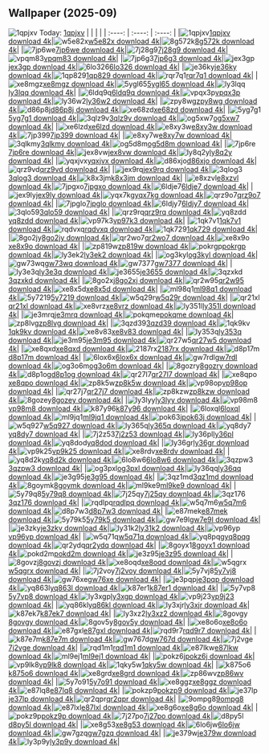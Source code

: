 ## Wallpaper (2025-09)
![1qpjxv](https://w.wallhaven.cc/full/1q/wallhaven-1qpjxv.jpg) Today: [1qpjxv](https://th.wallhaven.cc/small/1q/1qpjxv.jpg)
|      |      |      |
| :----: | :----: | :----: |
|![1qpjxv](https://th.wallhaven.cc/small/1q/1qpjxv.jpg)[1qpjxv download 4k](https://wallhaven.cc/w/1qpjxv)|![w5e82x](https://th.wallhaven.cc/small/w5/w5e82x.jpg)[w5e82x download 4k](https://wallhaven.cc/w/w5e82x)|![8g572k](https://th.wallhaven.cc/small/8g/8g572k.jpg)[8g572k download 4k](https://wallhaven.cc/w/8g572k)|
|![7jp6we](https://th.wallhaven.cc/small/7j/7jp6we.jpg)[7jp6we download 4k](https://wallhaven.cc/w/7jp6we)|![7j28g9](https://th.wallhaven.cc/small/7j/7j28g9.jpg)[7j28g9 download 4k](https://wallhaven.cc/w/7j28g9)|![vpqm83](https://th.wallhaven.cc/small/vp/vpqm83.jpg)[vpqm83 download 4k](https://wallhaven.cc/w/vpqm83)|
|![7jp6g3](https://th.wallhaven.cc/small/7j/7jp6g3.jpg)[7jp6g3 download 4k](https://wallhaven.cc/w/7jp6g3)|![jex3gp](https://th.wallhaven.cc/small/je/jex3gp.jpg)[jex3gp download 4k](https://wallhaven.cc/w/jex3gp)|![6lo326](https://th.wallhaven.cc/small/6l/6lo326.jpg)[6lo326 download 4k](https://wallhaven.cc/w/6lo326)|
|![je36ky](https://th.wallhaven.cc/small/je/je36ky.jpg)[je36ky download 4k](https://wallhaven.cc/w/je36ky)|![1qp829](https://th.wallhaven.cc/small/1q/1qp829.jpg)[1qp829 download 4k](https://wallhaven.cc/w/1qp829)|![rqr7q1](https://th.wallhaven.cc/small/rq/rqr7q1.jpg)[rqr7q1 download 4k](https://wallhaven.cc/w/rqr7q1)|
|![xe8mgz](https://th.wallhaven.cc/small/xe/xe8mgz.jpg)[xe8mgz download 4k](https://wallhaven.cc/w/xe8mgz)|![5ygl65](https://th.wallhaven.cc/small/5y/5ygl65.jpg)[5ygl65 download 4k](https://wallhaven.cc/w/5ygl65)|![ly3lqq](https://th.wallhaven.cc/small/ly/ly3lqq.jpg)[ly3lqq download 4k](https://wallhaven.cc/w/ly3lqq)|
|![6ldq9q](https://th.wallhaven.cc/small/6l/6ldq9q.jpg)[6ldq9q download 4k](https://wallhaven.cc/w/6ldq9q)|![vpqx3p](https://th.wallhaven.cc/small/vp/vpqx3p.jpg)[vpqx3p download 4k](https://wallhaven.cc/w/vpqx3p)|![ly36w2](https://th.wallhaven.cc/small/ly/ly36w2.jpg)[ly36w2 download 4k](https://wallhaven.cc/w/ly36w2)|
|![zpy8wg](https://th.wallhaven.cc/small/zp/zpy8wg.jpg)[zpy8wg download 4k](https://wallhaven.cc/w/zpy8wg)|![d86p8j](https://th.wallhaven.cc/small/d8/d86p8j.jpg)[d86p8j download 4k](https://wallhaven.cc/w/d86p8j)|![xe68zd](https://th.wallhaven.cc/small/xe/xe68zd.jpg)[xe68zd download 4k](https://wallhaven.cc/w/xe68zd)|
|![5yg7g1](https://th.wallhaven.cc/small/5y/5yg7g1.jpg)[5yg7g1 download 4k](https://wallhaven.cc/w/5yg7g1)|![3qlz9v](https://th.wallhaven.cc/small/3q/3qlz9v.jpg)[3qlz9v download 4k](https://wallhaven.cc/w/3qlz9v)|![og5xw7](https://th.wallhaven.cc/small/og/og5xw7.jpg)[og5xw7 download 4k](https://wallhaven.cc/w/og5xw7)|
|![xe6lzd](https://th.wallhaven.cc/small/xe/xe6lzd.jpg)[xe6lzd download 4k](https://wallhaven.cc/w/xe6lzd)|![e8xy3w](https://th.wallhaven.cc/small/e8/e8xy3w.jpg)[e8xy3w download 4k](https://wallhaven.cc/w/e8xy3w)|![7jp399](https://th.wallhaven.cc/small/7j/7jp399.jpg)[7jp399 download 4k](https://wallhaven.cc/w/7jp399)|
|![e8xy7w](https://th.wallhaven.cc/small/e8/e8xy7w.jpg)[e8xy7w download 4k](https://wallhaven.cc/w/e8xy7w)|![3qlkmy](https://th.wallhaven.cc/small/3q/3qlkmy.jpg)[3qlkmy download 4k](https://wallhaven.cc/w/3qlkmy)|![og5d8m](https://th.wallhaven.cc/small/og/og5d8m.jpg)[og5d8m download 4k](https://wallhaven.cc/w/og5d8m)|
|![7jp6re](https://th.wallhaven.cc/small/7j/7jp6re.jpg)[7jp6re download 4k](https://wallhaven.cc/w/7jp6re)|![jex8vw](https://th.wallhaven.cc/small/je/jex8vw.jpg)[jex8vw download 4k](https://wallhaven.cc/w/jex8vw)|![ly8q2y](https://th.wallhaven.cc/small/ly/ly8q2y.jpg)[ly8q2y download 4k](https://wallhaven.cc/w/ly8q2y)|
|![yqxjvx](https://th.wallhaven.cc/small/yq/yqxjvx.jpg)[yqxjvx download 4k](https://wallhaven.cc/w/yqxjvx)|![d86xjo](https://th.wallhaven.cc/small/d8/d86xjo.jpg)[d86xjo download 4k](https://wallhaven.cc/w/d86xjo)|![qrz9vd](https://th.wallhaven.cc/small/qr/qrz9vd.jpg)[qrz9vd download 4k](https://wallhaven.cc/w/qrz9vd)|
|![jex9rq](https://th.wallhaven.cc/small/je/jex9rq.jpg)[jex9rq download 4k](https://wallhaven.cc/w/jex9rq)|![3qlog3](https://th.wallhaven.cc/small/3q/3qlog3.jpg)[3qlog3 download 4k](https://wallhaven.cc/w/3qlog3)|![k8x3jm](https://th.wallhaven.cc/small/k8/k8x3jm.jpg)[k8x3jm download 4k](https://wallhaven.cc/w/k8x3jm)|
|![e8xzvl](https://th.wallhaven.cc/small/e8/e8xzvl.jpg)[e8xzvl download 4k](https://wallhaven.cc/w/e8xzvl)|![7jpgxo](https://th.wallhaven.cc/small/7j/7jpgxo.jpg)[7jpgxo download 4k](https://wallhaven.cc/w/7jpgxo)|![6ldje7](https://th.wallhaven.cc/small/6l/6ldje7.jpg)[6ldje7 download 4k](https://wallhaven.cc/w/6ldje7)|
|![jex9ly](https://th.wallhaven.cc/small/je/jex9ly.jpg)[jex9ly download 4k](https://wallhaven.cc/w/jex9ly)|![yqx7kg](https://th.wallhaven.cc/small/yq/yqx7kg.jpg)[yqx7kg download 4k](https://wallhaven.cc/w/yqx7kg)|![qrz9o7](https://th.wallhaven.cc/small/qr/qrz9o7.jpg)[qrz9o7 download 4k](https://wallhaven.cc/w/qrz9o7)|
|![7jpglo](https://th.wallhaven.cc/small/7j/7jpglo.jpg)[7jpglo download 4k](https://wallhaven.cc/w/7jpglo)|![6ldjy7](https://th.wallhaven.cc/small/6l/6ldjy7.jpg)[6ldjy7 download 4k](https://wallhaven.cc/w/6ldjy7)|![3qlo59](https://th.wallhaven.cc/small/3q/3qlo59.jpg)[3qlo59 download 4k](https://wallhaven.cc/w/3qlo59)|
|![qrz9rq](https://th.wallhaven.cc/small/qr/qrz9rq.jpg)[qrz9rq download 4k](https://wallhaven.cc/w/qrz9rq)|![yq8zdd](https://th.wallhaven.cc/small/yq/yq8zdd.jpg)[yq8zdd download 4k](https://wallhaven.cc/w/yq8zdd)|![vp97k3](https://th.wallhaven.cc/small/vp/vp97k3.jpg)[vp97k3 download 4k](https://wallhaven.cc/w/vp97k3)|
|![1qk7v1](https://th.wallhaven.cc/small/1q/1qk7v1.jpg)[1qk7v1 download 4k](https://wallhaven.cc/w/1qk7v1)|![rqdvxq](https://th.wallhaven.cc/small/rq/rqdvxq.jpg)[rqdvxq download 4k](https://wallhaven.cc/w/rqdvxq)|![1qk729](https://th.wallhaven.cc/small/1q/1qk729.jpg)[1qk729 download 4k](https://wallhaven.cc/w/1qk729)|
|![8go2jy](https://th.wallhaven.cc/small/8g/8go2jy.jpg)[8go2jy download 4k](https://wallhaven.cc/w/8go2jy)|![qr2wo7](https://th.wallhaven.cc/small/qr/qr2wo7.jpg)[qr2wo7 download 4k](https://wallhaven.cc/w/qr2wo7)|![xe8x9o](https://th.wallhaven.cc/small/xe/xe8x9o.jpg)[xe8x9o download 4k](https://wallhaven.cc/w/xe8x9o)|
|![zp819w](https://th.wallhaven.cc/small/zp/zp819w.jpg)[zp819w download 4k](https://wallhaven.cc/w/zp819w)|![pokrgp](https://th.wallhaven.cc/small/po/pokrgp.jpg)[pokrgp download 4k](https://wallhaven.cc/w/pokrgp)|![ly3ek2](https://th.wallhaven.cc/small/ly/ly3ek2.jpg)[ly3ek2 download 4k](https://wallhaven.cc/w/ly3ek2)|
|![og3kyl](https://th.wallhaven.cc/small/og/og3kyl.jpg)[og3kyl download 4k](https://wallhaven.cc/w/og3kyl)|![gw73wq](https://th.wallhaven.cc/small/gw/gw73wq.jpg)[gw73wq download 4k](https://wallhaven.cc/w/gw73wq)|![gw7377](https://th.wallhaven.cc/small/gw/gw7377.jpg)[gw7377 download 4k](https://wallhaven.cc/w/gw7377)|
|![ly3e3q](https://th.wallhaven.cc/small/ly/ly3e3q.jpg)[ly3e3q download 4k](https://wallhaven.cc/w/ly3e3q)|![je3655](https://th.wallhaven.cc/small/je/je3655.jpg)[je3655 download 4k](https://wallhaven.cc/w/je3655)|![3qzxkd](https://th.wallhaven.cc/small/3q/3qzxkd.jpg)[3qzxkd download 4k](https://wallhaven.cc/w/3qzxkd)|
|![8go2xj](https://th.wallhaven.cc/small/8g/8go2xj.jpg)[8go2xj download 4k](https://wallhaven.cc/w/8go2xj)|![qr2w95](https://th.wallhaven.cc/small/qr/qr2w95.jpg)[qr2w95 download 4k](https://wallhaven.cc/w/qr2w95)|![xe8x5d](https://th.wallhaven.cc/small/xe/xe8x5d.jpg)[xe8x5d download 4k](https://wallhaven.cc/w/xe8x5d)|
|![ml98q1](https://th.wallhaven.cc/small/ml/ml98q1.jpg)[ml98q1 download 4k](https://wallhaven.cc/w/ml98q1)|![5y7219](https://th.wallhaven.cc/small/5y/5y7219.jpg)[5y7219 download 4k](https://wallhaven.cc/w/5y7219)|![w5q29r](https://th.wallhaven.cc/small/w5/w5q29r.jpg)[w5q29r download 4k](https://wallhaven.cc/w/w5q29r)|
|![qr21xl](https://th.wallhaven.cc/small/qr/qr21xl.jpg)[qr21xl download 4k](https://wallhaven.cc/w/qr21xl)|![xe8vrz](https://th.wallhaven.cc/small/xe/xe8vrz.jpg)[xe8vrz download 4k](https://wallhaven.cc/w/xe8vrz)|![ly351l](https://th.wallhaven.cc/small/ly/ly351l.jpg)[ly351l download 4k](https://wallhaven.cc/w/ly351l)|
|![je3mrq](https://th.wallhaven.cc/small/je/je3mrq.jpg)[je3mrq download 4k](https://wallhaven.cc/w/je3mrq)|![pokqme](https://th.wallhaven.cc/small/po/pokqme.jpg)[pokqme download 4k](https://wallhaven.cc/w/pokqme)|![zp8lvg](https://th.wallhaven.cc/small/zp/zp8lvg.jpg)[zp8lvg download 4k](https://wallhaven.cc/w/zp8lvg)|
|![3qzd39](https://th.wallhaven.cc/small/3q/3qzd39.jpg)[3qzd39 download 4k](https://wallhaven.cc/w/3qzd39)|![1qk9kv](https://th.wallhaven.cc/small/1q/1qk9kv.jpg)[1qk9kv download 4k](https://wallhaven.cc/w/1qk9kv)|![xe8v83](https://th.wallhaven.cc/small/xe/xe8v83.jpg)[xe8v83 download 4k](https://wallhaven.cc/w/xe8v83)|
|![ly353q](https://th.wallhaven.cc/small/ly/ly353q.jpg)[ly353q download 4k](https://wallhaven.cc/w/ly353q)|![je3m95](https://th.wallhaven.cc/small/je/je3m95.jpg)[je3m95 download 4k](https://wallhaven.cc/w/je3m95)|![qr27w5](https://th.wallhaven.cc/small/qr/qr27w5.jpg)[qr27w5 download 4k](https://wallhaven.cc/w/qr27w5)|
|![xe8qxd](https://th.wallhaven.cc/small/xe/xe8qxd.jpg)[xe8qxd download 4k](https://wallhaven.cc/w/xe8qxd)|![2187rx](https://th.wallhaven.cc/small/21/2187rx.jpg)[2187rx download 4k](https://wallhaven.cc/w/2187rx)|![d8p17m](https://th.wallhaven.cc/small/d8/d8p17m.jpg)[d8p17m download 4k](https://wallhaven.cc/w/d8p17m)|
|![6lox6x](https://th.wallhaven.cc/small/6l/6lox6x.jpg)[6lox6x download 4k](https://wallhaven.cc/w/6lox6x)|![gw7rdl](https://th.wallhaven.cc/small/gw/gw7rdl.jpg)[gw7rdl download 4k](https://wallhaven.cc/w/gw7rdl)|![og3o6m](https://th.wallhaven.cc/small/og/og3o6m.jpg)[og3o6m download 4k](https://wallhaven.cc/w/og3o6m)|
|![8gozry](https://th.wallhaven.cc/small/8g/8gozry.jpg)[8gozry download 4k](https://wallhaven.cc/w/8gozry)|![d8p1og](https://th.wallhaven.cc/small/d8/d8p1og.jpg)[d8p1og download 4k](https://wallhaven.cc/w/d8p1og)|![qr27l7](https://th.wallhaven.cc/small/qr/qr27l7.jpg)[qr27l7 download 4k](https://wallhaven.cc/w/qr27l7)|
|![xe8qpo](https://th.wallhaven.cc/small/xe/xe8qpo.jpg)[xe8qpo download 4k](https://wallhaven.cc/w/xe8qpo)|![zp8k5w](https://th.wallhaven.cc/small/zp/zp8k5w.jpg)[zp8k5w download 4k](https://wallhaven.cc/w/zp8k5w)|![vp98op](https://th.wallhaven.cc/small/vp/vp98op.jpg)[vp98op download 4k](https://wallhaven.cc/w/vp98op)|
|![qr27j7](https://th.wallhaven.cc/small/qr/qr27j7.jpg)[qr27j7 download 4k](https://wallhaven.cc/w/qr27j7)|![zp8kzw](https://th.wallhaven.cc/small/zp/zp8kzw.jpg)[zp8kzw download 4k](https://wallhaven.cc/w/zp8kzw)|![8gozey](https://th.wallhaven.cc/small/8g/8gozey.jpg)[8gozey download 4k](https://wallhaven.cc/w/8gozey)|
|![ly3lyy](https://th.wallhaven.cc/small/ly/ly3lyy.jpg)[ly3lyy download 4k](https://wallhaven.cc/w/ly3lyy)|![vp98m8](https://th.wallhaven.cc/small/vp/vp98m8.jpg)[vp98m8 download 4k](https://wallhaven.cc/w/vp98m8)|![k87y96](https://th.wallhaven.cc/small/k8/k87y96.jpg)[k87y96 download 4k](https://wallhaven.cc/w/k87y96)|
|![6loxql](https://th.wallhaven.cc/small/6l/6loxql.jpg)[6loxql download 4k](https://wallhaven.cc/w/6loxql)|![ml9jq1](https://th.wallhaven.cc/small/ml/ml9jq1.jpg)[ml9jq1 download 4k](https://wallhaven.cc/w/ml9jq1)|![pok63j](https://th.wallhaven.cc/small/po/pok63j.jpg)[pok63j download 4k](https://wallhaven.cc/w/pok63j)|
|![w5q927](https://th.wallhaven.cc/small/w5/w5q927.jpg)[w5q927 download 4k](https://wallhaven.cc/w/w5q927)|![ly365q](https://th.wallhaven.cc/small/ly/ly365q.jpg)[ly365q download 4k](https://wallhaven.cc/w/ly365q)|![yq8dy7](https://th.wallhaven.cc/small/yq/yq8dy7.jpg)[yq8dy7 download 4k](https://wallhaven.cc/w/yq8dy7)|
|![7j2z53](https://th.wallhaven.cc/small/7j/7j2z53.jpg)[7j2z53 download 4k](https://wallhaven.cc/w/7j2z53)|![ly36pl](https://th.wallhaven.cc/small/ly/ly36pl.jpg)[ly36pl download 4k](https://wallhaven.cc/w/ly36pl)|![yq8dod](https://th.wallhaven.cc/small/yq/yq8dod.jpg)[yq8dod download 4k](https://wallhaven.cc/w/yq8dod)|
|![ly36gr](https://th.wallhaven.cc/small/ly/ly36gr.jpg)[ly36gr download 4k](https://wallhaven.cc/w/ly36gr)|![vp9k25](https://th.wallhaven.cc/small/vp/vp9k25.jpg)[vp9k25 download 4k](https://wallhaven.cc/w/vp9k25)|![xe8rdv](https://th.wallhaven.cc/small/xe/xe8rdv.jpg)[xe8rdv download 4k](https://wallhaven.cc/w/xe8rdv)|
|![yq8d2k](https://th.wallhaven.cc/small/yq/yq8d2k.jpg)[yq8d2k download 4k](https://wallhaven.cc/w/yq8d2k)|![6lo8w6](https://th.wallhaven.cc/small/6l/6lo8w6.jpg)[6lo8w6 download 4k](https://wallhaven.cc/w/6lo8w6)|![3qzpw3](https://th.wallhaven.cc/small/3q/3qzpw3.jpg)[3qzpw3 download 4k](https://wallhaven.cc/w/3qzpw3)|
|![og3pxl](https://th.wallhaven.cc/small/og/og3pxl.jpg)[og3pxl download 4k](https://wallhaven.cc/w/og3pxl)|![ly36qq](https://th.wallhaven.cc/small/ly/ly36qq.jpg)[ly36qq download 4k](https://wallhaven.cc/w/ly36qq)|![je3g95](https://th.wallhaven.cc/small/je/je3g95.jpg)[je3g95 download 4k](https://wallhaven.cc/w/je3g95)|
|![3qz1md](https://th.wallhaven.cc/small/3q/3qz1md.jpg)[3qz1md download 4k](https://wallhaven.cc/w/3qz1md)|![8goymk](https://th.wallhaven.cc/small/8g/8goymk.jpg)[8goymk download 4k](https://wallhaven.cc/w/8goymk)|![ml9ke9](https://th.wallhaven.cc/small/ml/ml9ke9.jpg)[ml9ke9 download 4k](https://wallhaven.cc/w/ml9ke9)|
|![5y79q8](https://th.wallhaven.cc/small/5y/5y79q8.jpg)[5y79q8 download 4k](https://wallhaven.cc/w/5y79q8)|![7j25qy](https://th.wallhaven.cc/small/7j/7j25qy.jpg)[7j25qy download 4k](https://wallhaven.cc/w/7j25qy)|![3qz176](https://th.wallhaven.cc/small/3q/3qz176.jpg)[3qz176 download 4k](https://wallhaven.cc/w/3qz176)|
|![rqdlpq](https://th.wallhaven.cc/small/rq/rqdlpq.jpg)[rqdlpq download 4k](https://wallhaven.cc/w/rqdlpq)|![w5q7m6](https://th.wallhaven.cc/small/w5/w5q7m6.jpg)[w5q7m6 download 4k](https://wallhaven.cc/w/w5q7m6)|![d8p7w3](https://th.wallhaven.cc/small/d8/d8p7w3.jpg)[d8p7w3 download 4k](https://wallhaven.cc/w/d8p7w3)|
|![e87mek](https://th.wallhaven.cc/small/e8/e87mek.jpg)[e87mek download 4k](https://wallhaven.cc/w/e87mek)|![5y79k5](https://th.wallhaven.cc/small/5y/5y79k5.jpg)[5y79k5 download 4k](https://wallhaven.cc/w/5y79k5)|![gw7e9l](https://th.wallhaven.cc/small/gw/gw7e9l.jpg)[gw7e9l download 4k](https://wallhaven.cc/w/gw7e9l)|
|![je3zky](https://th.wallhaven.cc/small/je/je3zky.jpg)[je3zky download 4k](https://wallhaven.cc/w/je3zky)|![ly31k2](https://th.wallhaven.cc/small/ly/ly31k2.jpg)[ly31k2 download 4k](https://wallhaven.cc/w/ly31k2)|![vp96yp](https://th.wallhaven.cc/small/vp/vp96yp.jpg)[vp96yp download 4k](https://wallhaven.cc/w/vp96yp)|
|![w5q71q](https://th.wallhaven.cc/small/w5/w5q71q.jpg)[w5q71q download 4k](https://wallhaven.cc/w/w5q71q)|![yq8pqg](https://th.wallhaven.cc/small/yq/yq8pqg.jpg)[yq8pqg download 4k](https://wallhaven.cc/w/yq8pqg)|![qr2ydq](https://th.wallhaven.cc/small/qr/qr2ydq.jpg)[qr2ydq download 4k](https://wallhaven.cc/w/qr2ydq)|
|![8goyx1](https://th.wallhaven.cc/small/8g/8goyx1.jpg)[8goyx1 download 4k](https://wallhaven.cc/w/8goyx1)|![pokd2m](https://th.wallhaven.cc/small/po/pokd2m.jpg)[pokd2m download 4k](https://wallhaven.cc/w/pokd2m)|![je3z95](https://th.wallhaven.cc/small/je/je3z95.jpg)[je3z95 download 4k](https://wallhaven.cc/w/je3z95)|
|![8govzj](https://th.wallhaven.cc/small/8g/8govzj.jpg)[8govzj download 4k](https://wallhaven.cc/w/8govzj)|![xe8oqd](https://th.wallhaven.cc/small/xe/xe8oqd.jpg)[xe8oqd download 4k](https://wallhaven.cc/w/xe8oqd)|![w5qgrx](https://th.wallhaven.cc/small/w5/w5qgrx.jpg)[w5qgrx download 4k](https://wallhaven.cc/w/w5qgrx)|
|![7j2voy](https://th.wallhaven.cc/small/7j/7j2voy.jpg)[7j2voy download 4k](https://wallhaven.cc/w/7j2voy)|![5y7vj8](https://th.wallhaven.cc/small/5y/5y7vj8.jpg)[5y7vj8 download 4k](https://wallhaven.cc/w/5y7vj8)|![gw76xe](https://th.wallhaven.cc/small/gw/gw76xe.jpg)[gw76xe download 4k](https://wallhaven.cc/w/gw76xe)|
|![je3pqp](https://th.wallhaven.cc/small/je/je3pqp.jpg)[je3pqp download 4k](https://wallhaven.cc/w/je3pqp)|![yq863l](https://th.wallhaven.cc/small/yq/yq863l.jpg)[yq863l download 4k](https://wallhaven.cc/w/yq863l)|![k87er1](https://th.wallhaven.cc/small/k8/k87er1.jpg)[k87er1 download 4k](https://wallhaven.cc/w/k87er1)|
|![5y7vp8](https://th.wallhaven.cc/small/5y/5y7vp8.jpg)[5y7vp8 download 4k](https://wallhaven.cc/w/5y7vp8)|![ly3xgp](https://th.wallhaven.cc/small/ly/ly3xgp.jpg)[ly3xgp download 4k](https://wallhaven.cc/w/ly3xgp)|![vp9j23](https://th.wallhaven.cc/small/vp/vp9j23.jpg)[vp9j23 download 4k](https://wallhaven.cc/w/vp9j23)|
|![yq86kl](https://th.wallhaven.cc/small/yq/yq86kl.jpg)[yq86kl download 4k](https://wallhaven.cc/w/yq86kl)|![ly3xjr](https://th.wallhaven.cc/small/ly/ly3xjr.jpg)[ly3xjr download 4k](https://wallhaven.cc/w/ly3xjr)|![k87ek7](https://th.wallhaven.cc/small/k8/k87ek7.jpg)[k87ek7 download 4k](https://wallhaven.cc/w/k87ek7)|
|![ly3xz2](https://th.wallhaven.cc/small/ly/ly3xz2.jpg)[ly3xz2 download 4k](https://wallhaven.cc/w/ly3xz2)|![8govgy](https://th.wallhaven.cc/small/8g/8govgy.jpg)[8govgy download 4k](https://wallhaven.cc/w/8govgy)|![8gov5y](https://th.wallhaven.cc/small/8g/8gov5y.jpg)[8gov5y download 4k](https://wallhaven.cc/w/8gov5y)|
|![xe8o6o](https://th.wallhaven.cc/small/xe/xe8o6o.jpg)[xe8o6o download 4k](https://wallhaven.cc/w/xe8o6o)|![e87gxl](https://th.wallhaven.cc/small/e8/e87gxl.jpg)[e87gxl download 4k](https://wallhaven.cc/w/e87gxl)|![rqd9r7](https://th.wallhaven.cc/small/rq/rqd9r7.jpg)[rqd9r7 download 4k](https://wallhaven.cc/w/rqd9r7)|
|![k87e7m](https://th.wallhaven.cc/small/k8/k87e7m.jpg)[k87e7m download 4k](https://wallhaven.cc/w/k87e7m)|![gw767d](https://th.wallhaven.cc/small/gw/gw767d.jpg)[gw767d download 4k](https://wallhaven.cc/w/gw767d)|![7j2vge](https://th.wallhaven.cc/small/7j/7j2vge.jpg)[7j2vge download 4k](https://wallhaven.cc/w/7j2vge)|
|![rqd1m1](https://th.wallhaven.cc/small/rq/rqd1m1.jpg)[rqd1m1 download 4k](https://wallhaven.cc/w/rqd1m1)|![e87lkw](https://th.wallhaven.cc/small/e8/e87lkw.jpg)[e87lkw download 4k](https://wallhaven.cc/w/e87lkw)|![ml9ej1](https://th.wallhaven.cc/small/ml/ml9ej1.jpg)[ml9ej1 download 4k](https://wallhaven.cc/w/ml9ej1)|
|![pokz6j](https://th.wallhaven.cc/small/po/pokz6j.jpg)[pokz6j download 4k](https://wallhaven.cc/w/pokz6j)|![vp9lk8](https://th.wallhaven.cc/small/vp/vp9lk8.jpg)[vp9lk8 download 4k](https://wallhaven.cc/w/vp9lk8)|![1qky5w](https://th.wallhaven.cc/small/1q/1qky5w.jpg)[1qky5w download 4k](https://wallhaven.cc/w/1qky5w)|
|![k875o6](https://th.wallhaven.cc/small/k8/k875o6.jpg)[k875o6 download 4k](https://wallhaven.cc/w/k875o6)|![xe8grd](https://th.wallhaven.cc/small/xe/xe8grd.jpg)[xe8grd download 4k](https://wallhaven.cc/w/xe8grd)|![zp86wv](https://th.wallhaven.cc/small/zp/zp86wv.jpg)[zp86wv download 4k](https://wallhaven.cc/w/zp86wv)|
|![5y7o91](https://th.wallhaven.cc/small/5y/5y7o91.jpg)[5y7o91 download 4k](https://wallhaven.cc/w/5y7o91)|![xe8ggz](https://th.wallhaven.cc/small/xe/xe8ggz.jpg)[xe8ggz download 4k](https://wallhaven.cc/w/xe8ggz)|![e87lq8](https://th.wallhaven.cc/small/e8/e87lq8.jpg)[e87lq8 download 4k](https://wallhaven.cc/w/e87lq8)|
|![pokzp9](https://th.wallhaven.cc/small/po/pokzp9.jpg)[pokzp9 download 4k](https://wallhaven.cc/w/pokzp9)|![je37lp](https://th.wallhaven.cc/small/je/je37lp.jpg)[je37lp download 4k](https://wallhaven.cc/w/je37lp)|![qr2qpr](https://th.wallhaven.cc/small/qr/qr2qpr.jpg)[qr2qpr download 4k](https://wallhaven.cc/w/qr2qpr)|
|![9ompg8](https://th.wallhaven.cc/small/9o/9ompg8.jpg)[9ompg8 download 4k](https://wallhaven.cc/w/9ompg8)|![e87lxl](https://th.wallhaven.cc/small/e8/e87lxl.jpg)[e87lxl download 4k](https://wallhaven.cc/w/e87lxl)|![xe8g6o](https://th.wallhaven.cc/small/xe/xe8g6o.jpg)[xe8g6o download 4k](https://wallhaven.cc/w/xe8g6o)|
|![pokz9p](https://th.wallhaven.cc/small/po/pokz9p.jpg)[pokz9p download 4k](https://wallhaven.cc/w/pokz9p)|![7j27po](https://th.wallhaven.cc/small/7j/7j27po.jpg)[7j27po download 4k](https://wallhaven.cc/w/7j27po)|![d8py5l](https://th.wallhaven.cc/small/d8/d8py5l.jpg)[d8py5l download 4k](https://wallhaven.cc/w/d8py5l)|
|![xe8g53](https://th.wallhaven.cc/small/xe/xe8g53.jpg)[xe8g53 download 4k](https://wallhaven.cc/w/xe8g53)|![6lo6jw](https://th.wallhaven.cc/small/6l/6lo6jw.jpg)[6lo6jw download 4k](https://wallhaven.cc/w/6lo6jw)|![gw7gzq](https://th.wallhaven.cc/small/gw/gw7gzq.jpg)[gw7gzq download 4k](https://wallhaven.cc/w/gw7gzq)|
|![je379w](https://th.wallhaven.cc/small/je/je379w.jpg)[je379w download 4k](https://wallhaven.cc/w/je379w)|![ly3p9y](https://th.wallhaven.cc/small/ly/ly3p9y.jpg)[ly3p9y download 4k](https://wallhaven.cc/w/ly3p9y)|